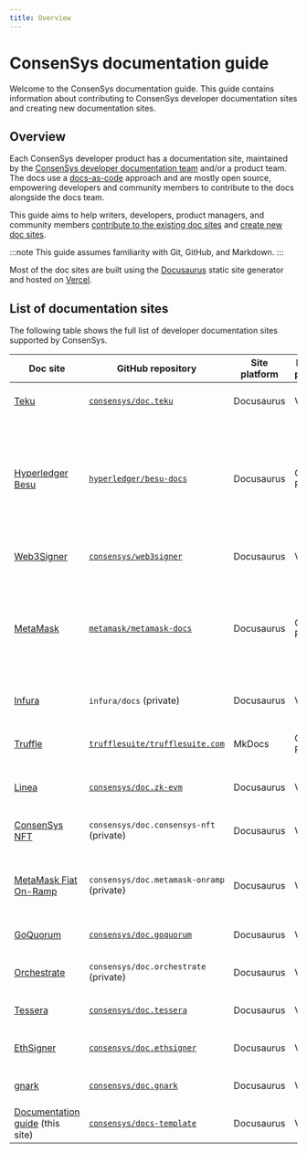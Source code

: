 ```yaml
---
title: Overview
---
```


# ConsenSys documentation guide

Welcome to the ConsenSys documentation guide.
This guide contains information about contributing to ConsenSys developer documentation sites and
creating new documentation sites.

## Overview

Each ConsenSys developer product has a documentation site, maintained by the [ConsenSys developer
documentation team](https://consensyssoftware.atlassian.net/wiki/spaces/PEG/pages/398159216798/Documentation+Pliny)
and/or a product team.
The docs use a [docs-as-code](https://www.writethedocs.org/guide/docs-as-code/) approach and are
mostly open source, empowering developers and community members to contribute to the docs alongside
the docs team.

This guide aims to help writers, developers, product managers, and community members [contribute to
the existing doc sites](contribute) and [create new doc sites](create).

:::note
This guide assumes familiarity with Git, GitHub, and Markdown.
:::

Most of the doc sites are built using the [Docusaurus](https://docusaurus.io/) static site generator
and hosted on [Vercel](https://vercel.com/).

## List of documentation sites

The following table shows the full list of developer documentation sites supported by ConsenSys.

| Doc site                                                                | GitHub repository                                                                   | Site platform | Hosting platform | Description                                                                                                                                                              |
|-------------------------------------------------------------------------|-------------------------------------------------------------------------------------|---------------|------------------|--------------------------------------------------------------------------------------------------------------------------------------------------------------------------|
| [Teku](https://docs.teku.consensys.net/)                                | [`consensys/doc.teku`](https://github.com/consensys/doc.teku)                       | Docusaurus    | Vercel           | Maintained by the docs team.                                                                                                                                             |
| [Hyperledger Besu](https://besu.hyperledger.org/en/stable/)             | [`hyperledger/besu-docs`](https://github.com/hyperledger/besu-docs)                 | Docusaurus    | GitHub Pages     | Maintained by the docs team. This is a Hyperledger project and has its own [Besu docs contribution guidelines](https://wiki.hyperledger.org/display/BESU/Documentation). |
| [Web3Signer](https://docs.web3signer.consensys.net/)                    | [`consensys/web3signer`](https://github.com/ConsenSys/web3signer)                   | Docusaurus    | Vercel           | Maintained by the docs team.                                                                                                                                             |
| [MetaMask](https://docs.metamask.io/)                                   | [`metamask/metamask-docs`](https://github.com/MetaMask/metamask-docs)               | Docusaurus    | GitHub Pages     | Maintained by the docs team. This project has additional [MetaMask docs contribution guidelines](https://github.com/MetaMask/metamask-docs/blob/main/CONTRIBUTING.md).   |
| [Infura](https://docs.infura.io/infura/)                                | `infura/docs` (private)                                                             | Docusaurus    | Vercel           | Maintained by the docs team.                                                                                                                                             |
| [Truffle](https://trufflesuite.com/docs/)                               | [`trufflesuite/trufflesuite.com`](https://github.com/trufflesuite/trufflesuite.com) | MkDocs        | GitHub Pages     | Maintained by the Truffle team.                                                                                                                                          |
| [Linea](https://docs.linea.build/)                                      | [`consensys/doc.zk-evm`](https://github.com/consensys/doc.zk-evm)                   | Docusaurus    | Vercel           | Maintained by the Linea team.                                                                                                                                            |
| [ConsenSys NFT](https://docs.consensys-nft.com/)                        | `consensys/doc.consensys-nft` (private)                                             | Docusaurus    | Vercel           | Maintained by the ConsenSys NFT team.                                                                                                                                    |
| [MetaMask Fiat On-Ramp](https://docs.metamask-onramp.consensys.net/)    | `consensys/doc.metamask-onramp` (private)                                           | Docusaurus    | Vercel           | Maintained by the MetaMask Fiat On-Ramp team.                                                                                                                            |
| [GoQuorum](https://docs.goquorum.consensys.net/)                        | [`consensys/doc.goquorum`](https://github.com/consensys/doc.goquorum)               | Docusaurus    | Vercel           | Maintained by the docs team.                                                                                                                                             |
| [Orchestrate](https://docs.orchestrate.consensys.net/)                  | `consensys/doc.orchestrate` (private)                                               | Docusaurus    | Vercel           | Maintained by the docs team.                                                                                                                                             |
| [Tessera](https://docs.tessera.consensys.net/)                          | [`consensys/doc.tessera`](https://github.com/ConsenSys/doc.tessera)                 | Docusaurus    | Vercel           | Maintained by the docs team.                                                                                                                                             |
| [EthSigner](https://docs.ethsigner.consensys.net/)                      | [`consensys/doc.ethsigner`](https://github.com/ConsenSys/doc.ethsigner)             | Docusaurus    | Vercel           | Maintained by the docs team.                                                                                                                                             |
| [gnark](https://docs.gnark.consensys.net/)                              | [`consensys/doc.gnark`](https://github.com/ConsenSys/doc.gnark)                     | Docusaurus    | Vercel           | Maintained by the docs team.                                                                                                                                             |
| [Documentation guide](https://docs-template.consensys.net/) (this site) | [`consensys/docs-template`](https://github.com/ConsenSys/docs-template)             | Docusaurus    | Vercel           | Maintained by the docs team.                                                                                                                                             |
